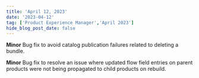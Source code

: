 ```yaml
---
title: 'April 12, 2023'
date: '2023-04-12'
tag: ['Product Experience Manager','April 2023']
hide_blog_post_date: false
---
```

**Minor**
Bug fix to avoid catalog publication failures related to deleting a bundle.

**Minor**
Bug fix to resolve an issue where updated flow field entries on parent products were not being propagated to child products on rebuild.
